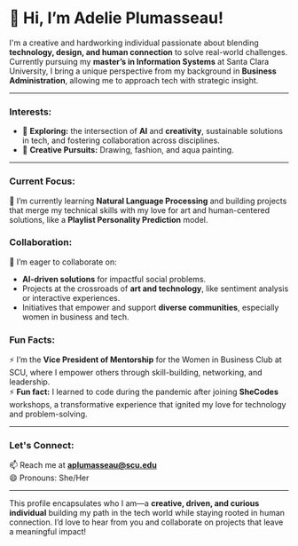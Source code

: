 # 👋 Hi, I’m Adelie Plumasseau!

I'm a creative and hardworking individual passionate about blending **technology, design, and human connection** to solve real-world challenges. Currently pursuing my **master’s in Information Systems** at Santa Clara University, I bring a unique perspective from my background in **Business Administration**, allowing me to approach tech with strategic insight.

---
### Interests:
- 👀 **Exploring:** the intersection of **AI** and **creativity**, sustainable solutions in tech, and fostering collaboration across disciplines.
- 🎨 **Creative Pursuits:** Drawing, fashion, and aqua painting.

---
### Current Focus:
🌱 I’m currently learning **Natural Language Processing** and building projects that merge my technical skills with my love for art and human-centered solutions, like a **Playlist Personality Prediction** model.

### Collaboration:
💞️ I’m eager to collaborate on:
- **AI-driven solutions** for impactful social problems.
- Projects at the crossroads of **art and technology**, like sentiment analysis or interactive experiences.
- Initiatives that empower and support **diverse communities**, especially women in business and tech.

### Fun Facts:
⚡ I’m the **Vice President of Mentorship** for the Women in Business Club at SCU, where I empower others through skill-building, networking, and leadership.    
⚡ **Fun fact:** I learned to code during the pandemic after joining **SheCodes** workshops, a transformative experience that ignited my love for technology and problem-solving.

---
### Let's Connect:
📫 Reach me at **aplumasseau@scu.edu**  
😄 Pronouns: She/Her  

---

This profile encapsulates who I am—a **creative, driven, and curious individual** building my path in the tech world while staying rooted in human connection. I’d love to hear from you and collaborate on projects that leave a meaningful impact!  
